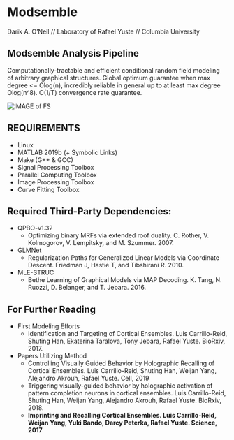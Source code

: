 # Modsemble
Darik A. O’Neil // Laboratory of Rafael Yuste // Columbia University

## Modsemble Analysis Pipeline 
Computationally-tractable and efficient conditional random field modeling of arbitrary graphical structures. Global optimum guarantee when max degree <= Olog(n), incredibly reliable in general up to at least max degree Olog(n^8). O(1/T) convergence rate guarantee.

![IMAGE of FS](https://github.com/darikoneil/Modsemble_Modeling/blob/master/FFC.jpg)

## REQUIREMENTS
- Linux
- MATLAB 2019b (+ Symbolic Links)
- Make (G++ & GCC) 
- Signal Processing Toolbox 
- Parallel Computing Toolbox
- Image Processing Toolbox
- Curve Fitting Toolbox
## Required Third-Party Dependencies:
- QPBO-v1.32 
  - Optimizing binary MRFs via extended roof duality. C. Rother, V. Kolmogorov, V. Lempitsky, and M. Szummer. 2007.
- GLMNet 
  - Regularization Paths for Generalized Linear Models via Coordinate Descent. Friedman J, Hastie T, and Tibshirani R. 2010. 
- MLE-STRUC
  - Bethe Learning of Graphical Models via MAP Decoding. K. Tang, N. Ruozzi, D. Belanger, and T. Jebara. 2016.
## For Further Reading
- First Modeling Efforts
  - Identification and Targeting of Cortical Ensembles. Luis Carrillo-Reid, Shuting Han, Ekaterina Taralova, Tony Jebara, Rafael Yuste. BioRxiv, 2017.
- Papers Utilizing Method
  - Controlling Visually Guided Behavior by Holographic Recalling of Cortical Ensembles. Luis Carrillo-Reid, Shuting Han, Weijan Yang, Alejandro Akrouh, Rafael Yuste. Cell, 2019
  - Triggering visually-guided behavior by holographic activation of pattern completion neurons in cortical ensembles. Luis Carrillo-Reid, Shuting Han, Weijan Yang, Alejandro Akrouh, Rafael Yuste. BioRxiv, 2018.
  - **Imprinting and Recalling Cortical Ensembles. Luis Carrillo-Reid, Weijan Yang, Yuki Bando, Darcy Peterka, Rafael Yuste. Science, 2017**
  
